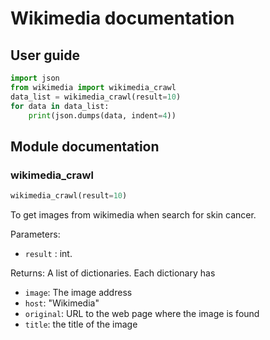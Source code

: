 # Wikimedia documentation

## User guide

```Python
import json
from wikimedia import wikimedia_crawl
data_list = wikimedia_crawl(result=10)
for data in data_list:
    print(json.dumps(data, indent=4))
```


## Module documentation

### wikimedia_crawl

```Python
wikimedia_crawl(result=10)
```
To get images from wikimedia when search for skin cancer.

Parameters:
- `result` : int.

Returns:
A list of dictionaries.
Each dictionary has
- `image`: The image address
- `host`: "Wikimedia"
- `original`: URL to the web page where the image is found
- `title`: the title of the image
